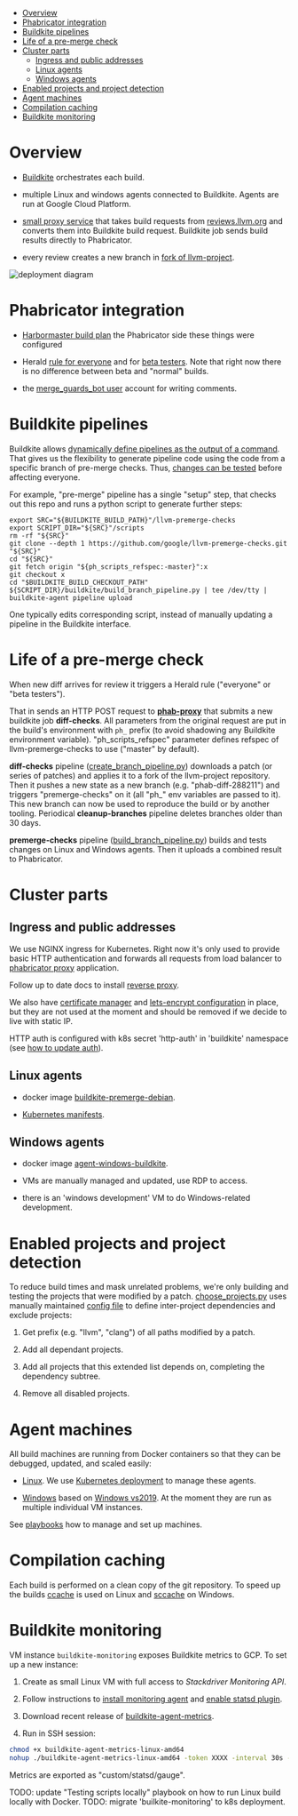 - [Overview](#overview)
- [Phabricator integration](#phabricator-integration)
- [Buildkite pipelines](#buildkite-pipelines)
- [Life of a pre-merge check](#life-of-a-pre-merge-check)
- [Cluster parts](#cluster-parts)
  * [Ingress and public addresses](#ingress-and-public-addresses)
  * [Linux agents](#linux-agents)
  * [Windows agents](#windows-agents)
- [Enabled projects and project detection](#enabled-projects-and-project-detection)
- [Agent machines](#agent-machines)
- [Compilation caching](#compilation-caching)
- [Buildkite monitoring](#buildkite-monitoring)

# Overview

- [Buildkite](https://buildkite.com/llvm-project) orchestrates each build.

- multiple Linux and windows agents connected to Buildkite. Agents are run at
Google Cloud Platform.

- [small proxy service](/phabricator-proxy) that takes build requests from
[reviews.llvm.org](http://reviews.llvm.org) and converts them into Buildkite
build request. Buildkite job sends build results directly to Phabricator.

- every review creates a new branch in [fork of
llvm-project](https://github.com/llvm-premerge-tests/llvm-project).

![deployment diagram](http://www.plantuml.com/plantuml/proxy?src=https://raw.githubusercontent.com/google/llvm-premerge-checks/master/docs/deployment.plantuml)

# Phabricator integration

- [Harbormaster build plan](https://reviews.llvm.org/harbormaster/plan/5) the
Phabricator side these things were configured

- Herald [rule for everyone](https://reviews.llvm.org/H576) and for [beta
testers](https://reviews.llvm.org/H511). Note that right now there is no
difference between beta and "normal" builds.
  
- the [merge_guards_bot user](https://reviews.llvm.org/p/merge_guards_bot/)
account for writing comments.

# Buildkite pipelines

Buildkite allows [dynamically define pipelines as the output of a
command](https://buildkite.com/docs/pipelines/defining-steps#dynamic-pipelines).
That gives us the flexibility to generate pipeline code using the code from a
specific branch of pre-merge checks. Thus, 
[changes can be tested](./playbooks.md#testing-changes-before-merging)
before affecting everyone.

For example, "pre-merge" pipeline has a single "setup" step, that checks out this
repo and runs a python script to generate further steps:

```shell script
export SRC="${BUILDKITE_BUILD_PATH}"/llvm-premerge-checks
export SCRIPT_DIR="${SRC}"/scripts
rm -rf "${SRC}"
git clone --depth 1 https://github.com/google/llvm-premerge-checks.git "${SRC}"
cd "${SRC}"
git fetch origin "${ph_scripts_refspec:-master}":x
git checkout x
cd "$BUILDKITE_BUILD_CHECKOUT_PATH"
${SCRIPT_DIR}/buildkite/build_branch_pipeline.py | tee /dev/tty | buildkite-agent pipeline upload
```

One typically edits corresponding script, instead of manually updating a pipeline
in the Buildkite interface.

# Life of a pre-merge check

When new diff arrives for review it triggers a Herald rule ("everyone" or "beta
testers").

That in sends an HTTP POST request to [**phab-proxy**](../phabricator-proxy)
that submits a new buildkite job **diff-checks**. All parameters from the
original request are put in the build's environment with `ph_` prefix (to avoid
shadowing any Buildkite environment variable). "ph_scripts_refspec" parameter
defines refspec of llvm-premerge-checks to use ("master" by default).

**diff-checks** pipeline
([create_branch_pipeline.py](../scripts/create_branch_pipeline.py))
downloads a patch (or series of patches) and applies it to a fork of the
llvm-project repository. Then it pushes a new state as a new branch (e.g.
"phab-diff-288211") and triggers "premerge-checks" on it (all "ph_" env
variables are passed to it). This new branch can now be used to reproduce the
build or by another tooling. Periodical **cleanup-branches** pipeline deletes
branches older than 30 days.

**premerge-checks** pipeline
([build_branch_pipeline.py](../scripts/build_branch_pipeline.py))
builds and tests changes on Linux and Windows agents. Then it uploads a
combined result to Phabricator.

# Cluster parts

## Ingress and public addresses

We use NGINX ingress for Kubernetes. Right now it's only used to provide basic
HTTP authentication and forwards all requests from load balancer to
[phabricator proxy](../phabricator-proxy) application.

Follow up to date docs to install [reverse
proxy](https://kubernetes.github.io/ingress-nginx/deploy/#gce-gke).
 
We also have [certificate manager](
http://docs.cert-manager.io/en/latest/getting-started/install/kubernetes.html) and 
[lets-encrypt configuration](../kubernetes/cert-issuer.yaml) in place, but they are
not used at the moment and should be removed if we decide to live with static IP.

HTTP auth is configured with k8s secret 'http-auth' in 'buildkite' namespace 
(see [how to update auth](playbooks.md#update-http-auth-credentials)).

## Linux agents

- docker image [buildkite-premerge-debian](../containers/buildkite-premerge-debian).

- [Kubernetes manifests](../kubernetes/buildkite).

## Windows agents

- docker image [agent-windows-buildkite](../containers/agent-windows-buildkite).

- VMs are manually managed and updated, use RDP to access.

- there is an 'windows development' VM to do Windows-related development.

# Enabled projects and project detection

To reduce build times and mask unrelated problems, we're only building and
testing the projects that were modified by a patch.
[choose_projects.py](../scripts/choose_projects.py) uses manually maintained
[config file](../scripts/llvm-dependencies.yaml) to define inter-project
dependencies and exclude projects:

1. Get prefix (e.g. "llvm", "clang") of all paths modified by a patch.

1. Add all dependant projects.

1. Add all projects that this extended list depends on, completing the
dependency subtree.

1. Remove all disabled projects.

# Agent machines

All build machines are running from Docker containers so that they can be
debugged, updated, and scaled easily:

- [Linux](../containers/buildkite-premerge-debian/Dockerfile). We use
[Kubernetes deployment](../kubernetes/buildkite) to manage these agents.
  
- [Windows](../containers/agent-windows-buildkite/Dockerfile) based on [Windows
vs2019](../containers/agent-windows-vs2019). At the moment they are run as
multiple individual VM instances.
  
See [playbooks](playbooks.md) how to manage and set up machines.

# Compilation caching

Each build is performed on a clean copy of the git repository. To speed up the
builds [ccache](https://ccache.dev/) is used on Linux and
[sccache](https://github.com/mozilla/sccache) on Windows.

# Buildkite monitoring

VM instance `buildkite-monitoring` exposes Buildkite metrics to GCP.
To set up a new instance:

1. Create as small Linux VM with full access to *Stackdriver Monitoring API*.

1. Follow instructions to [install monitoring
agent](https://cloud.google.com/monitoring/agent/install-agent) and [enable
statsd plugin](https://cloud.google.com/monitoring/agent/plugins/statsd).

1. Download recent release of
[buildkite-agent-metrics](https://github.com/buildkite/buildkite-agent-metrics/releases).

1. Run in SSH session:
```bash
chmod +x buildkite-agent-metrics-linux-amd64
nohup ./buildkite-agent-metrics-linux-amd64 -token XXXX -interval 30s -backend statsd &
```

Metrics are exported as "custom/statsd/gauge".

TODO: update "Testing scripts locally" playbook on how to run Linux build locally with Docker.
TODO: migrate 'builkite-monitoring' to k8s deployment.